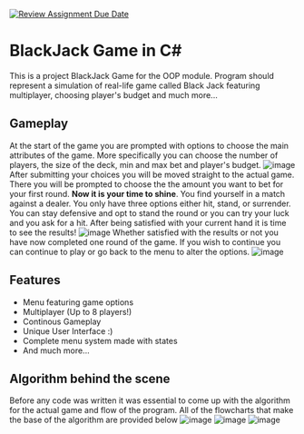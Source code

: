 [![Review Assignment Due Date](https://classroom.github.com/assets/deadline-readme-button-22041afd0340ce965d47ae6ef1cefeee28c7c493a6346c4f15d667ab976d596c.svg)](https://classroom.github.com/a/_Y0Kwy5y)
# BlackJack Game in C#
This is a project BlackJack Game for the OOP module. Program should represent a simulation of real-life game called Black Jack featuring multiplayer, choosing player's budget and much more...
## Gameplay 
At the start of the game you are prompted with options to choose the main attributes of the game. More specifically you can choose the number of players, the size of the deck, min and max bet and player's budget. 
![image](https://github.com/user-attachments/assets/c64bad79-0aba-432a-b11b-8ba32b930f63)
After submitting your choices you will be moved straight to the actual game. There you will be prompted to choose the the amount you want to bet for your first round. **Now it is your time to shine**. You find yourself in a match against a dealer. You only have three options either hit, stand, or surrender. You can stay defensive and opt to stand the round or you can try your luck and you ask for a hit. After being satisfied with your current hand it is time to see the results!
![image](https://github.com/user-attachments/assets/4fbbcfdc-b735-4996-b287-4a5d26d639af)
Whether satisfied with the results or not you have now completed one round of the game. If you wish to continue you can continue to play or go back to the menu to alter the options.
![image](https://github.com/user-attachments/assets/e5a26592-8909-4a96-aecc-d65c52df0454)
## Features
- Menu featuring game options
- Multiplayer (Up to 8 players!)
- Continous Gameplay
- Unique User Interface :)
- Complete menu system made with states
- And much more...
## Algorithm behind the scene
Before any code was written it was essential to come up with the algorithm for the actual game and flow of the program. All of the flowcharts that make the base of the algorithm are provided below
![image](https://github.com/user-attachments/assets/180d0e25-f42f-4e61-a16c-7ad3be79afde)
![image](https://github.com/user-attachments/assets/3caf93f3-4325-463f-a50c-6e1d5261ef2d)
![image](https://github.com/user-attachments/assets/b131ff69-120c-4bea-97b8-2df4a550d4cb)
